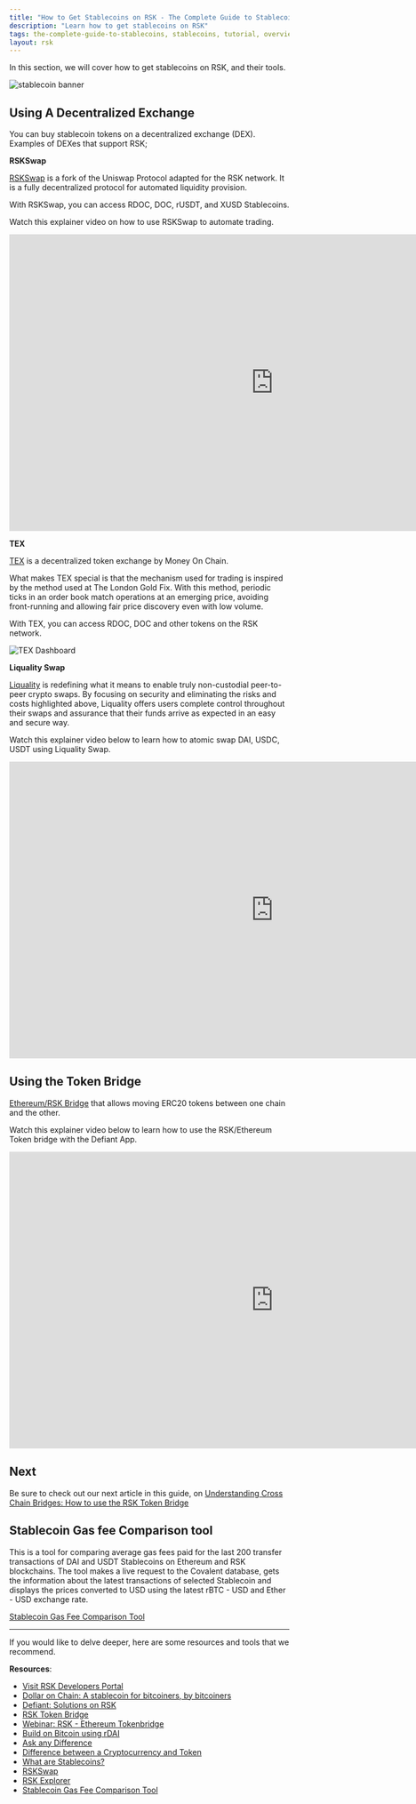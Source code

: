 ```yaml
---
title: "How to Get Stablecoins on RSK - The Complete Guide to Stablecoins"
description: "Learn how to get stablecoins on RSK"
tags: the-complete-guide-to-stablecoins, stablecoins, tutorial, overview, guides, tokens, defiant, tokenbridge, cross-chain, bridge, web3, bitcoin, rsk, peer-to-peer, blockchain
layout: rsk
---
```


In this section, we will cover how to get stablecoins on RSK, and their tools.

![stablecoin banner](/assets/img/guides/stablecoin/stablecoin-overview-banner.jpg)

## Using A Decentralized Exchange

You can buy stablecoin tokens on a decentralized exchange (DEX). Examples of DEXes that support RSK;

**RSKSwap**

[RSKSwap](https://app.rskswap.com/swap) is a fork of the Uniswap Protocol adapted for the RSK network. It is a fully decentralized protocol for automated liquidity provision.

With RSKSwap, you can access RDOC, DOC, rUSDT, and XUSD Stablecoins.

Watch this explainer video on how to use RSKSwap to automate trading.

<div class="video-container">
  <iframe width="949" height="534" src="https://youtube.com/embed/cLKZSH7gqxI"   frameborder="0" allow="accelerometer; autoplay; encrypted-media; gyroscope; picture-in-picture" allowfullscreen></iframe>
</div>

**TEX**

[TEX](https://tex.moneyonchain.com/) is a decentralized token exchange by Money On Chain.

What makes TEX special is that the mechanism used for trading is inspired by the method used at The London Gold Fix.  With this method, periodic ticks in an order book match operations at an emerging price, avoiding front-running and allowing fair price discovery even with low volume.

With TEX, you can access RDOC, DOC and other tokens on the RSK network.

![TEX Dashboard](/assets/img/guides/stablecoin/tex-dashboard.png)

**Liquality Swap**

[Liquality](https://liquality.io/atomic-swap-dapp.html) is redefining what it means to enable truly non-custodial peer-to-peer crypto swaps. By focusing on security and eliminating the risks and costs highlighted above, Liquality offers users complete control throughout their swaps and assurance that their funds arrive as expected in an easy and secure way.

Watch this explainer video below to learn how to atomic swap DAI, USDC, USDT using Liquality Swap.

<div class="video-container">
  <iframe width="949" height="534" src="https://youtube.com/embed/G8zcvEy2Ccw"   frameborder="0" allow="accelerometer; autoplay; encrypted-media; gyroscope; picture-in-picture" allowfullscreen></iframe>
</div>

## Using the Token Bridge

[Ethereum/RSK Bridge](https://developers.rsk.co/tools/tokenbridge/) that allows moving ERC20 tokens between one chain and the other.

Watch this explainer video below to learn how to use the RSK/Ethereum Token bridge with the Defiant App.

<div class="video-container">
  <iframe width="949" height="534" src="https://youtube.com/embed/rjxuQnJ-jv0"   frameborder="0" allow="accelerometer; autoplay; encrypted-media; gyroscope; picture-in-picture" allowfullscreen></iframe>
</div>

## Next

Be sure to check out our next article in this guide,
on [Understanding Cross Chain Bridges: How to use the RSK Token Bridge](/guides/stablecoin/how-to-use-rsk-tokenbridge/)

## Stablecoin Gas fee Comparison tool 

This is a tool for comparing average gas fees paid for the last 200 transfer transactions of DAI and USDT Stablecoins on Ethereum and RSK blockchains. The tool makes a live request to the Covalent database, gets the information about the latest transactions of selected Stablecoin and displays the prices converted to USD using the latest rBTC - USD and Ether - USD exchange rate.

[Stablecoin Gas Fee Comparison Tool](https://stablecoins.rsk.co)

----

If you would like to delve deeper, here are some resources and tools that we recommend.

**Resources**:

- [Visit RSK Developers Portal](https://github.com/rsksmart/devportal) 
- [Dollar on Chain: A stablecoin for bitcoiners, by bitcoiners](https://moneyonchain.com/blog/dollar-on-chain-chain-a-bitcoin-stablecoin-by-bitcoiners/)
- [Defiant: Solutions on RSK](https://developers.rsk.co/solutions/defiant/)
- [RSK Token Bridge](https://tokenbridge.rsk.co/)
- [Webinar: RSK - Ethereum Tokenbridge](https://youtu.be/3ZOvpLE3MvM)
- [Build on Bitcoin using rDAI](https://youtu.be/2yApyI9Zvu8)
- [Ask any Difference](https://askanydifference.com/)
- [Difference between a Cryptocurrency and Token](https://developers.rsk.co/kb/get-crypto-on-rsk/cryptocurrency-vs-token/)
- [What are Stablecoins?](https://youtu.be/JHzyQS1rc_s)
- [RSKSwap](https://app.rskswap.com/swap)
- [RSK Explorer](https://explorer.rsk.co/)
- [Stablecoin Gas Fee Comparison Tool](/guides/stablecoin/stablecoin-on-bitcoin/#stablecoin-gas-fee-comparison-tool)